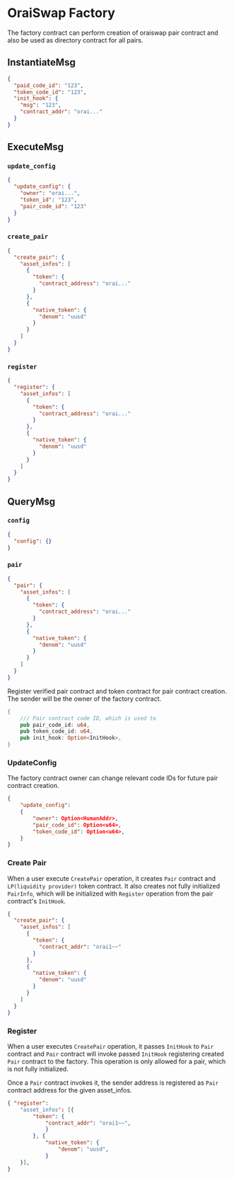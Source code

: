 # OraiSwap Factory

The factory contract can perform creation of oraiswap pair contract and also be used as directory contract for all pairs.

## InstantiateMsg

```json
{
  "paid_code_id": "123",
  "token_code_id": "123",
  "init_hook": {
    "msg": "123",
    "contract_addr": "orai..."
  }
}
```

## ExecuteMsg

### `update_config`

```json
{
  "update_config": {
    "owner": "orai...",
    "token_id": "123",
    "pair_code_id": "123"
  }
}
```

### `create_pair`

```json
{
  "create_pair": {
    "asset_infos": [
      {
        "token": {
          "contract_address": "orai..."
        }
      },
      {
        "native_token": {
          "denom": "uusd"
        }
      }
    ]
  }
}
```

### `register`

```json
{
  "register": {
    "asset_infos": [
      {
        "token": {
          "contract_address": "orai..."
        }
      },
      {
        "native_token": {
          "denom": "uusd"
        }
      }
    ]
  }
}
```

## QueryMsg

### `config`

```json
{
  "config": {}
}
```

### `pair`

```json
{
  "pair": {
    "asset_infos": [
      {
        "token": {
          "contract_address": "orai..."
        }
      },
      {
        "native_token": {
          "denom": "uusd"
        }
      }
    ]
  }
}
```

Register verified pair contract and token contract for pair contract creation. The sender will be the owner of the factory contract.

```rust
{
    /// Pair contract code ID, which is used to
    pub pair_code_id: u64,
    pub token_code_id: u64,
    pub init_hook: Option<InitHook>,
}
```

### UpdateConfig

The factory contract owner can change relevant code IDs for future pair contract creation.

```json
{
    "update_config":
    {
        "owner": Option<HumanAddr>,
        "pair_code_id": Option<u64>,
        "token_code_id": Option<u64>,
    }
}
```

### Create Pair

When a user execute `CreatePair` operation, it creates `Pair` contract and `LP(liquidity provider)` token contract. It also creates not fully initialized `PairInfo`, which will be initialized with `Register` operation from the pair contract's `InitHook`.

```json
{
  "create_pair": {
    "asset_infos": [
      {
        "token": {
          "contract_addr": "orai1~~"
        }
      },
      {
        "native_token": {
          "denom": "uusd"
        }
      }
    ]
  }
}
```

### Register

When a user executes `CreatePair` operation, it passes `InitHook` to `Pair` contract and `Pair` contract will invoke passed `InitHook` registering created `Pair` contract to the factory. This operation is only allowed for a pair, which is not fully initialized.

Once a `Pair` contract invokes it, the sender address is registered as `Pair` contract address for the given asset_infos.

```json
{ "register":
    "asset_infos": [{
        "token": {
            "contract_addr": "orai1~~",
            }
        }, {
            "native_token": {
                "denom": "uusd",
            }
    }],
}
```
